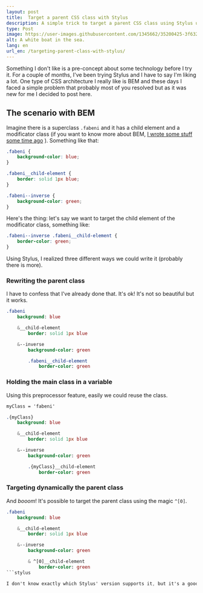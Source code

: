 ```yaml
---
layout: post
title:  Target a parent CSS class with Stylus
description: A simple trick to target a parent CSS class using Stylus until CSS has support for it
type: Post
image: https://user-images.githubusercontent.com/1345662/35200425-3f63285c-fef5-11e7-8b44-14f470d8f4ba.jpg
alt: A white boat in the sea.
lang: en
url_en: /targeting-parent-class-with-stylus/
---
```


Something I don't like is a pre-concept about some technology before I try it. For a couple of months, I've been trying Stylus and I have to say I'm liking a lot. One type of CSS architecture I really like is BEM and these days I faced a simple problem that probably most of you resolved but as it was new for me I decided to post here.

## The scenario with BEM

Imagine there is a superclass `.fabeni` and it has a child element and a modificator class (if you want to know more about BEM, [I wrote some stuff some time ago](bem-css-overview/) ). Something like that:

```css
.fabeni {
	background-color: blue;
}

.fabeni__child-element {
	border: solid 1px blue;
}

.fabeni--inverse {
	background-color: green;
}
```

 Here's the thing: let's say we want to target the child element of the modificator class, something like:

```css
.fabeni--inverse .fabeni__child-element {
	border-color: green;
}
```

Using Stylus, I realized three different ways we could write it (probably there is more).

### Rewriting the parent class

I have to confess that I've already done that. It's ok! It's not so beautiful but it works.


```sass
.fabeni
	background: blue

	&__child-element
		border: solid 1px blue

	&--inverse
		background-color: green

		.fabeni__child-element
			border-color: green
```


### Holding the main class in a variable

Using this preprocessor feature, easily we could reuse the class.

```sass
myClass = 'fabeni'

.{myClass}
	background: blue

	&__child-element
		border: solid 1px blue

	&--inverse
		background-color: green

		.{myClass}__child-element
			border-color: green

```

### Targeting dynamically the parent class

And _booom_! It's possible to target the parent class using the magic `^[0]`.

```sass
.fabeni
	background: blue

	&__child-element
		border: solid 1px blue

	&--inverse
		background-color: green

		& ^[0]__child-element
	  		border-color: green
```stylus

I don't know exactly which Stylus' version supports it, but it's a good homework (I tested directly on the Stylus website).
